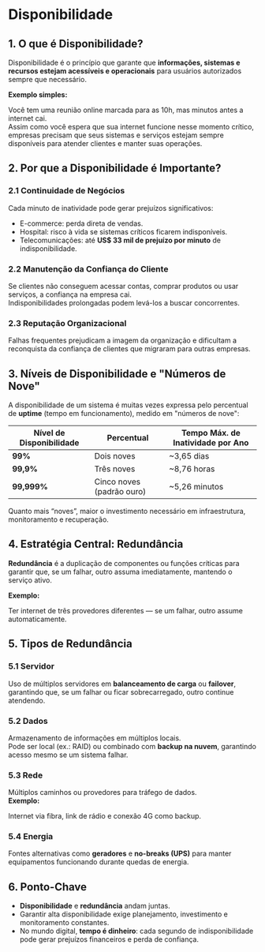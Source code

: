 # Disponibilidade 
## 1. O que é Disponibilidade?

Disponibilidade é o princípio que garante que **informações, sistemas e recursos estejam acessíveis e operacionais** para usuários autorizados sempre que necessário.

**Exemplo simples:**  

Você tem uma reunião online marcada para as 10h, mas minutos antes a internet cai.  
Assim como você espera que sua internet funcione nesse momento crítico, empresas precisam que seus sistemas e serviços estejam sempre disponíveis para atender clientes e manter suas operações.



## 2. Por que a Disponibilidade é Importante?

### 2.1 Continuidade de Negócios

Cada minuto de inatividade pode gerar prejuízos significativos:

- E-commerce: perda direta de vendas.
- Hospital: risco à vida se sistemas críticos ficarem indisponíveis.
- Telecomunicações: até **US$ 33 mil de prejuízo por minuto** de indisponibilidade.

### 2.2 Manutenção da Confiança do Cliente

Se clientes não conseguem acessar contas, comprar produtos ou usar serviços, a confiança na empresa cai.  
Indisponibilidades prolongadas podem levá-los a buscar concorrentes.

### 2.3 Reputação Organizacional

Falhas frequentes prejudicam a imagem da organização e dificultam a reconquista da confiança de clientes que migraram para outras empresas.



## 3. Níveis de Disponibilidade e "Números de Nove"

A disponibilidade de um sistema é muitas vezes expressa pelo percentual de **uptime** (tempo em funcionamento), medido em "números de nove":

| Nível de Disponibilidade | Percentual  | Tempo Máx. de Inatividade por Ano |
|--------------------------|-------------|------------------------------------|
| **99%**                  | Dois noves  | ~3,65 dias                         |
| **99,9%**                | Três noves  | ~8,76 horas                        |
| **99,999%**              | Cinco noves (padrão ouro) | ~5,26 minutos |

Quanto mais “noves”, maior o investimento necessário em infraestrutura, monitoramento e recuperação.



## 4. Estratégia Central: Redundância

**Redundância** é a duplicação de componentes ou funções críticas para garantir que, se um falhar, outro assuma imediatamente, mantendo o serviço ativo.

**Exemplo:**  

Ter internet de três provedores diferentes — se um falhar, outro assume automaticamente.


## 5. Tipos de Redundância

### 5.1 Servidor

Uso de múltiplos servidores em **balanceamento de carga** ou **failover**, garantindo que, se um falhar ou ficar sobrecarregado, outro continue atendendo.

### 5.2 Dados

Armazenamento de informações em múltiplos locais.  
Pode ser local (ex.: RAID) ou combinado com **backup na nuvem**, garantindo acesso mesmo se um sistema falhar.

### 5.3 Rede

Múltiplos caminhos ou provedores para tráfego de dados.  
**Exemplo:**

 Internet via fibra, link de rádio e conexão 4G como backup.

### 5.4 Energia

Fontes alternativas como **geradores** e **no-breaks (UPS)** para manter equipamentos funcionando durante quedas de energia.



## 6. Ponto-Chave

- **Disponibilidade** e **redundância** andam juntas.  
- Garantir alta disponibilidade exige planejamento, investimento e monitoramento constantes.  
- No mundo digital, **tempo é dinheiro**: cada segundo de indisponibilidade pode gerar prejuízos financeiros e perda de confiança.
